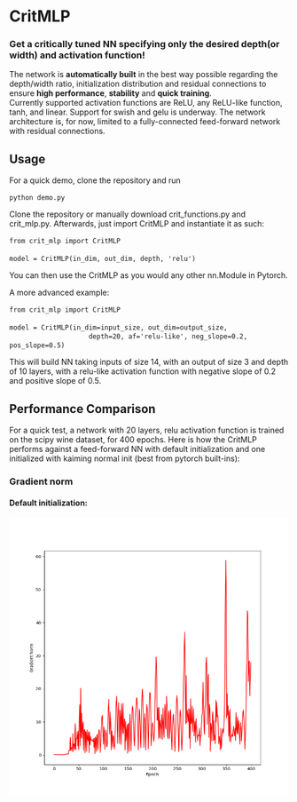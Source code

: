 # CritMLP
### Get a critically tuned NN specifying only the desired depth(or width) and activation function!  

The network is __automatically built__ in the best way possible regarding the depth/width ratio,
initialization distribution and residual connections to ensure **high performance**, **stability**
and **quick training**.  
Currently supported activation functions are ReLU, any ReLU-like function, tanh, and linear. Support for swish and gelu
is underway. The network architecture is, for now, limited to a fully-connected feed-forward network with residual connections.

## Usage
For a quick demo, clone the repository and run
```
python demo.py
```
Clone the repository or manually download crit_functions.py and crit_mlp.py. Afterwards, just import CritMLP and instantiate it as such:
```
from crit_mlp import CritMLP

model = CritMLP(in_dim, out_dim, depth, 'relu')

```
You can then use the CritMLP as you would any other nn.Module in Pytorch.  

A more advanced example:

```
from crit_mlp import CritMLP

model = CritMLP(in_dim=input_size, out_dim=output_size,
                    depth=20, af='relu-like', neg_slope=0.2, pos_slope=0.5)

```
This will build NN taking inputs of size 14, with an output of size 3 and depth of 10 layers,
with a relu-like activation function with negative slope of 0.2 and positive slope of 0.5.

## Performance Comparison
For a quick test, a network with 20 layers, relu activation function is trained on the scipy wine dataset, for 400 epochs.
Here is how the CritMLP performs against a feed-forward NN with default initialization and one initialized with kaiming normal init (best from pytorch built-ins):

### Gradient norm
#### Default initialization:
<img src="/assets/no_init_grad_norm.png" alt="no_init" style="height: 500px; width:600px;"/>
